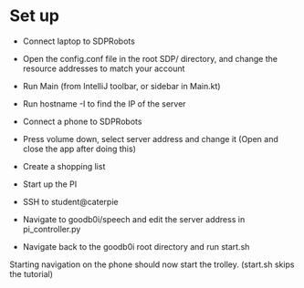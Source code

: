 # Set up

- Connect laptop to SDPRobots 
- Open the config.conf file in the root SDP/ directory, and change the resource addresses to match your account
- Run Main (from IntelliJ toolbar, or sidebar in Main.kt)
- Run hostname -I to find the IP of the server

- Connect a phone to SDPRobots
- Press volume down, select server address and change it (Open and close the app after doing this)
- Create a shopping list

- Start up the PI 
- SSH to student@caterpie
- Navigate to goodb0i/speech and edit the server address in pi_controller.py
- Navigate back to the goodb0i root directory and run start.sh

Starting navigation on the phone should now start the trolley. (start.sh skips the tutorial)
